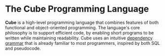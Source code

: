 # The Cube Programming Language

**Cube** is a high-level programming language that combines features of both functional and object-oriented programming. The language's core philosophy is to support efficient code, by enabling short programs to be written while maintaining readability. Cube uses an intuitive [dependency grammar](https://en.wikipedia.org/wiki/Dependency_grammar) that is already familiar to most programmers, inspired by both SQL and pseudocode.